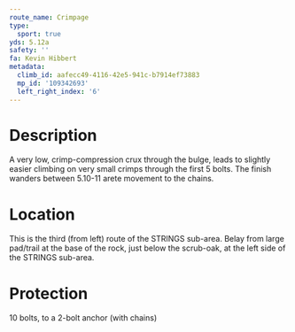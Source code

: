 ```yaml
---
route_name: Crimpage
type:
  sport: true
yds: 5.12a
safety: ''
fa: Kevin Hibbert
metadata:
  climb_id: aafecc49-4116-42e5-941c-b7914ef73883
  mp_id: '109342693'
  left_right_index: '6'
---
```

# Description
A very low, crimp-compression crux through the bulge, leads to slightly easier climbing on very small crimps through the first 5 bolts.  The finish wanders between 5.10-11 arete movement to the chains.

# Location
This is the third (from left) route of the STRINGS sub-area.  Belay from large pad/trail at the base of the rock, just below the scrub-oak, at the left side of the STRINGS sub-area.

# Protection
10 bolts, to a 2-bolt anchor (with chains)
